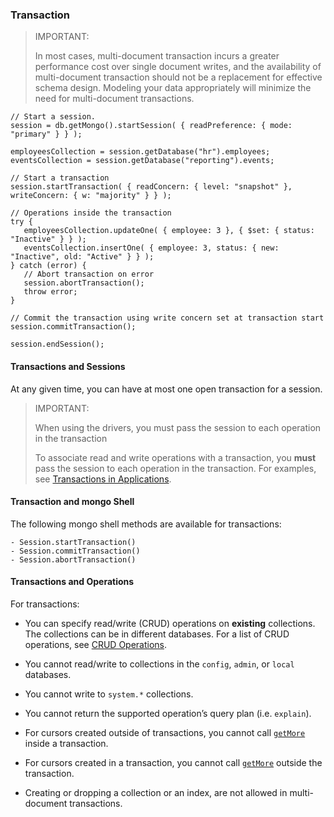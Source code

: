 ### Transaction

> IMPORTANT:
>
> In most cases, multi-document transaction incurs a greater performance cost over single document writes, and the availability of multi-document transaction should not be a replacement for effective schema design. Modeling your data appropriately will minimize the need for multi-document transactions.

```mongo
// Start a session.
session = db.getMongo().startSession( { readPreference: { mode: "primary" } } );

employeesCollection = session.getDatabase("hr").employees;
eventsCollection = session.getDatabase("reporting").events;

// Start a transaction
session.startTransaction( { readConcern: { level: "snapshot" }, writeConcern: { w: "majority" } } );

// Operations inside the transaction
try {
   employeesCollection.updateOne( { employee: 3 }, { $set: { status: "Inactive" } } );
   eventsCollection.insertOne( { employee: 3, status: { new: "Inactive", old: "Active" } } );
} catch (error) {
   // Abort transaction on error
   session.abortTransaction();
   throw error;
}

// Commit the transaction using write concern set at transaction start
session.commitTransaction();

session.endSession();
```

#### Transactions and Sessions

At any given time, you can have at most one open transaction for a session.

>IMPORTANT:
>
>When using the drivers, you must pass the session to each operation in the transaction
>
>To associate read and write operations with a transaction, you **must** pass the session to each operation in the transaction. For examples, see [Transactions in Applications](https://docs.mongodb.com/manual/core/transactions/#transactions-retry).

#### Transaction and mongo Shell

The following mongo shell methods are available for transactions:

```
- Session.startTransaction()
- Session.commitTransaction()
- Session.abortTransaction()
```

#### Transactions and Operations

For transactions:

- You can specify read/write (CRUD) operations on **existing** collections. The collections can be in different databases. For a list of CRUD operations, see [CRUD Operations](https://docs.mongodb.com/manual/core/transactions-operations/#transactions-operations-crud).
- You cannot read/write to collections in the `config`, `admin`, or `local` databases.
- You cannot write to `system.*` collections.
- You cannot return the supported operation’s query plan (i.e. `explain`).

- For cursors created outside of transactions, you cannot call [`getMore`](https://docs.mongodb.com/manual/reference/command/getMore/#dbcmd.getMore) inside a transaction.
- For cursors created in a transaction, you cannot call [`getMore`](https://docs.mongodb.com/manual/reference/command/getMore/#dbcmd.getMore) outside the transaction.
- Creating or dropping a collection or an index, are not allowed in multi-document transactions.